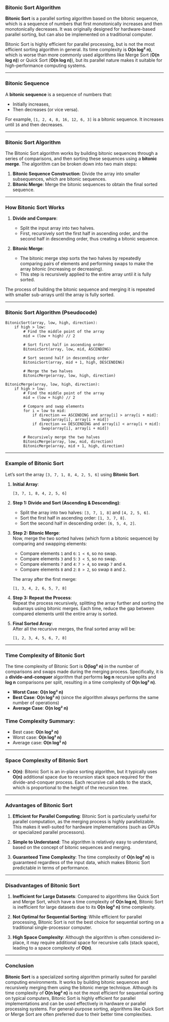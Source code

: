 ### **Bitonic Sort Algorithm**

**Bitonic Sort** is a parallel sorting algorithm based on the bitonic sequence, which is a sequence of numbers that first monotonically increases and then monotonically decreases. It was originally designed for hardware-based parallel sorting, but can also be implemented on a traditional computer.

Bitonic Sort is highly efficient for parallel processing, but is not the most efficient sorting algorithm in general. Its time complexity is **O(n log² n)**, which is worse than more commonly used algorithms like Merge Sort (**O(n log n)**) or Quick Sort (**O(n log n)**), but its parallel nature makes it suitable for high-performance computing systems.

---

### **Bitonic Sequence**
A **bitonic sequence** is a sequence of numbers that:
- Initially increases,
- Then decreases (or vice versa).

For example, `[1, 2, 4, 8, 16, 12, 6, 3]` is a bitonic sequence. It increases until `16` and then decreases.

---

### **Bitonic Sort Algorithm**
The Bitonic Sort algorithm works by building bitonic sequences through a series of comparisons, and then sorting these sequences using a **bitonic merge**. The algorithm can be broken down into two main steps:
1. **Bitonic Sequence Construction**: Divide the array into smaller subsequences, which are bitonic sequences.
2. **Bitonic Merge**: Merge the bitonic sequences to obtain the final sorted sequence.

---

### **How Bitonic Sort Works**

1. **Divide and Compare**:
   - Split the input array into two halves.
   - First, recursively sort the first half in ascending order, and the second half in descending order, thus creating a bitonic sequence.

2. **Bitonic Merge**:
   - The bitonic merge step sorts the two halves by repeatedly comparing pairs of elements and performing swaps to make the array bitonic (increasing or decreasing).
   - This step is recursively applied to the entire array until it is fully sorted.

The process of building the bitonic sequence and merging it is repeated with smaller sub-arrays until the array is fully sorted.

---

### **Bitonic Sort Algorithm (Pseudocode)**

```text
BitonicSort(array, low, high, direction):
    if high > low:
        # Find the middle point of the array
        mid = (low + high) // 2

        # Sort first half in ascending order
        BitonicSort(array, low, mid, ASCENDING)

        # Sort second half in descending order
        BitonicSort(array, mid + 1, high, DESCENDING)

        # Merge the two halves
        BitonicMerge(array, low, high, direction)

BitonicMerge(array, low, high, direction):
    if high > low:
        # Find the middle point of the array
        mid = (low + high) // 2

        # Compare and swap elements
        for i = low to mid:
            if direction == ASCENDING and array[i] > array[i + mid]:
                Swap(array[i], array[i + mid])
            if direction == DESCENDING and array[i] < array[i + mid]:
                Swap(array[i], array[i + mid])

        # Recursively merge the two halves
        BitonicMerge(array, low, mid, direction)
        BitonicMerge(array, mid + 1, high, direction)
```

---

### **Example of Bitonic Sort**

Let’s sort the array `[3, 7, 1, 8, 4, 2, 5, 6]` using **Bitonic Sort**.

1. **Initial Array**:  
   ```
   [3, 7, 1, 8, 4, 2, 5, 6]
   ```

2. **Step 1: Divide and Sort (Ascending & Descending)**:  
   - Split the array into two halves: `[3, 7, 1, 8]` and `[4, 2, 5, 6]`.
   - Sort the first half in ascending order: `[1, 3, 7, 8]`.
   - Sort the second half in descending order: `[6, 5, 4, 2]`.

3. **Step 2: Bitonic Merge**:  
   Now, merge the two sorted halves (which form a bitonic sequence) by comparing and swapping elements:
   - Compare elements `1` and `6`: `1 < 6`, so no swap.
   - Compare elements `3` and `5`: `3 < 5`, so no swap.
   - Compare elements `7` and `4`: `7 > 4`, so swap `7` and `4`.
   - Compare elements `8` and `2`: `8 > 2`, so swap `8` and `2`.

   The array after the first merge:  
   ```
   [1, 3, 4, 2, 6, 5, 7, 8]
   ```

4. **Step 3: Repeat the Process**:  
   Repeat the process recursively, splitting the array further and sorting the subarrays using bitonic merges. Each time, reduce the gap between compared elements until the entire array is sorted.

5. **Final Sorted Array**:  
   After all the recursive merges, the final sorted array will be:
   ```
   [1, 2, 3, 4, 5, 6, 7, 8]
   ```

---

### **Time Complexity of Bitonic Sort**

The time complexity of Bitonic Sort is **O(log² n)** in the number of comparisons and swaps made during the merging process. Specifically, it is a **divide-and-conquer** algorithm that performs **log n** recursive splits and **log n** comparisons per split, resulting in a time complexity of **O(n log² n)**.

- **Worst Case**: **O(n log² n)**
- **Best Case**: **O(n log² n)** (since the algorithm always performs the same number of operations)
- **Average Case**: **O(n log² n)**

### **Time Complexity Summary**:
   - Best case: **O(n log² n)**
   - Worst case: **O(n log² n)**
   - Average case: **O(n log² n)**

---

### **Space Complexity of Bitonic Sort**

- **O(n)**: Bitonic Sort is an in-place sorting algorithm, but it typically uses **O(n)** additional space due to recursion stack space required for the divide-and-conquer process. Each recursive call adds to the stack, which is proportional to the height of the recursion tree.

---

### **Advantages of Bitonic Sort**

1. **Efficient for Parallel Computing**: Bitonic Sort is particularly useful for parallel computation, as the merging process is highly parallelizable. This makes it well-suited for hardware implementations (such as GPUs or specialized parallel processors).

2. **Simple to Understand**: The algorithm is relatively easy to understand, based on the concept of bitonic sequences and merging.

3. **Guaranteed Time Complexity**: The time complexity of **O(n log² n)** is guaranteed regardless of the input data, which makes Bitonic Sort predictable in terms of performance.

---

### **Disadvantages of Bitonic Sort**

1. **Inefficient for Large Datasets**: Compared to algorithms like Quick Sort and Merge Sort, which have a time complexity of **O(n log n)**, Bitonic Sort is inefficient for large datasets due to its **O(n log² n)** time complexity.

2. **Not Optimal for Sequential Sorting**: While efficient for parallel processing, Bitonic Sort is not the best choice for sequential sorting on a traditional single-processor computer.

3. **High Space Complexity**: Although the algorithm is often considered in-place, it may require additional space for recursive calls (stack space), leading to a space complexity of **O(n)**.

---

### **Conclusion**

**Bitonic Sort** is a specialized sorting algorithm primarily suited for parallel computing environments. It works by building bitonic sequences and recursively merging them using the bitonic merge technique. Although its time complexity of **O(n log² n)** is not the most efficient for sequential sorting on typical computers, Bitonic Sort is highly efficient for parallel implementations and can be used effectively in hardware or parallel processing systems. For general-purpose sorting, algorithms like Quick Sort or Merge Sort are often preferred due to their better time complexities.
